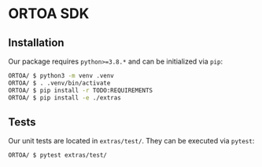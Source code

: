 # ORTOA SDK

## Installation

Our package requires `python>=3.8.*` and can be initialized via `pip`:

```bash
ORTOA/ $ python3 -m venv .venv
ORTOA/ $ . .venv/bin/activate
ORTOA/ $ pip install -r TODO:REQUIREMENTS
ORTOA/ $ pip install -e ./extras
```

## Tests

Our unit tests are located in `extras/test/`. They can be executed via `pytest`:

```bash
ORTOA/ $ pytest extras/test/
```
